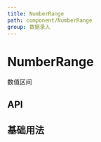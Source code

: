 ```yaml
---
title: NumberRange
path: component/NumberRange
group: 数据录入
---
```


# NumberRange

数值区间

## API

<API id="NumberRange"></API>

## 基础用法

<code src="./demo/Basic.tsx"></code>
